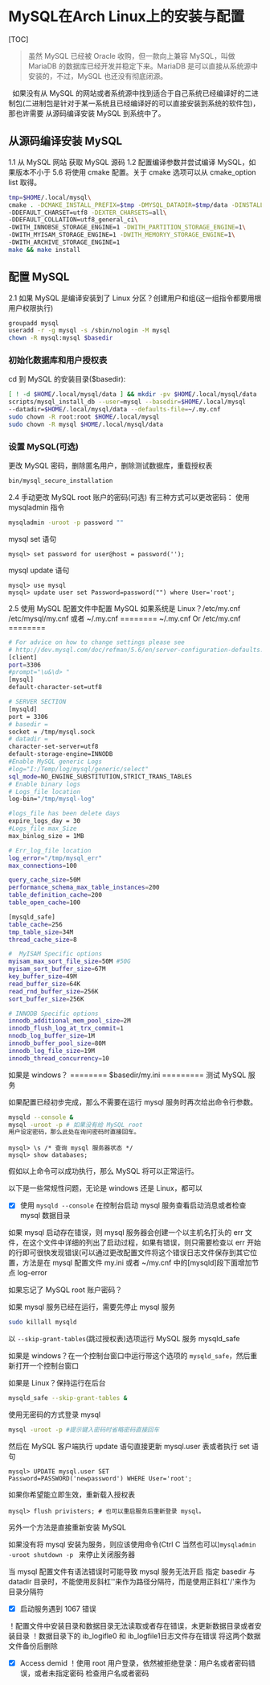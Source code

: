 # MySQL在Arch Linux上的安装与配置
[TOC]

>虽然 MySQL 已经被 Oracle 收购，但一款向上兼容 MySQL，叫做 MariaDB 的数据库已经开发并稳定下来。MariaDB 是可以直接从系统源中安装的，不过，MySQL 也还没有彻底闭源。

 &nbsp;&nbsp;如果没有从 MySQL 的网站或者系统源中找到适合于自己系统已经编译好的二进制包(二进制包是针对于某一系统且已经编译好的可以直接安装到系统的软件包)，那也许需要 从源码编译安装 MySQL 到系统中了。

## 从源码编译安装 MySQL
1.1 从 MySQL 网站 获取 MySQL 源码
1.2 配置编译参数并尝试编译 MySQL，如果版本不小于 5.6 将使用 cmake 配置。关于 cmake 选项可以从 cmake_option list 取得。

```Bash
tmp=$HOME/.local/mysql\
cmake . -DCMAKE_INSTALL_PREFIX=$tmp -DMYSQL_DATADIR=$tmp/data -DINSTALL_BINDIR=$HOME/bin\
-DDEFAULT_CHARSET=utf8 -DEXTER_CHARSETS=all\
-DDEFAULT_COLLATION=utf8_general_ci\
-DWITH_INNOBSE_STORAGE_ENGINE=1 -DWITH_PARTITION_STORAGE_ENGINE=1\
-DWITH_MYISAM_STORAGE_ENGINE=1 -DWITH_MEMORYY_STORAGE_ENGINE=1\
-DWITH_ARCHIVE_STORAGE_ENGINE=1
make && make install
```

## 配置 MySQL
 2.1 如果 MySQL 是编译安装到了 Linux 分区？创建用户和组(这一组指令都要用根用户权限执行)

```Bash
groupadd mysql
useradd -r -g mysql -s /sbin/nologin -M mysql
chown -R mysql:mysql $basedir
```

### 初始化数据库和用户授权表

cd 到 MySQL 的安装目录($basedir):
```Bash
[ ! -d $HOME/.local/mysql/data ] && mkdir -pv $HOME/.local/mysql/data
scripts/mysql_install_db --user=mysql --basedir=$HOME/.local/mysql
--datadir=$HOME/.local/mysql/data --defaults-file=~/.my.cnf
sudo chown -R root:root $HOME/.local/mysql
sudo chown -R mysql $HOME/.local/mysql/data
```

### 设置 MySQL(可选)
更改 MySQL 密码，删除匿名用户，删除测试数据库，重载授权表
```Bash
bin/mysql_secure_installation
```

2.4 手动更改 MySQL root 账户的密码(可选)
有三种方式可以更改密码：
使用mysqladmin 指令

```Bash
mysqladmin -uroot -p password ""
```

mysql set 语句
```mysql
mysql> set password for user@host = password('');
```

mysql update 语句
```mysql
mysql> use mysql
mysql> update user set Password=password("") where User='root';
```

2.5 使用 MySQL 配置文件中配置 MySQL
如果系统是 Linux？/etc/my.cnf /etc/mysql/my.cnf 或者 ~/.my.cnf
======== ~/.my.cnf Or /etc/my.cnf ========

```Bash
# For advice on how to change settings please see
# http://dev.mysql.com/doc/refman/5.6/en/server-configuration-defaults.html
[client]
port=3306
#prompt="\u&\d> "
[mysql]
default-character-set=utf8

# SERVER SECTION
[mysqld]
port = 3306
# basedir = 
socket = /tmp/mysql.sock
# datadir =  
character-set-server=utf8
default-storage-engine=INNODB
#Enable MySQL generic Logs
#log="I:/Temp/log/mysql/generic/select"
sql_mode=NO_ENGINE_SUBSTITUTION,STRICT_TRANS_TABLES 
# Enable binary logs
# Logs_file location
log-bin="/tmp/mysql-log"

#logs_file has been delete days
expire_logs_day = 30
#Logs_file max_Size
max_binlog_size = 1MB

# Err_log_file location
log_error="/tmp/mysql_err"
max_connections=100

query_cache_size=50M
performance_schema_max_table_instances=200
table_definition_cache=200
table_open_cache=100

[mysqld_safe]
table_cache=256
tmp_table_size=34M
thread_cache_size=8

#  MyISAM Specific options
myisam_max_sort_file_size=50M #50G
myisam_sort_buffer_size=67M
key_buffer_size=49M
read_buffer_size=64K
read_rnd_buffer_size=256K
sort_buffer_size=256K

# INNODB Specific options  
innodb_additional_mem_pool_size=2M
innodb_flush_log_at_trx_commit=1
nnodb_log_buffer_size=1M
innodb_buffer_pool_size=80M
innodb_log_file_size=19M
innodb_thread_concurrency=10
```

如果是 windows？
======== $basedir/my.ini =========
测试 MySQL 服务

如果配置已经初步完成，那么不需要在运行 mysql 服务时再次给出命令行参数。

```Bash
mysqld --console & 
mysql -uroot -p # 如果没有给 MySQL root
用户设定密码，那么此处在询问密码时直接回车。
```

```mysql
mysql> \s /* 查询 mysql 服务器状态 */
mysql> show databases;
```

假如以上命令可以成功执行，那么 MySQL 将可以正常运行。

以下是一些常规性问题，无论是 windows 还是 Linux，都可以

- [x] 使用 ```mysqld --console``` 在控制台启动 mysql 服务查看启动消息或者检查 mysql 数据目录
 
如果 mysql 启动存在错误，则 mysql 服务器会创建一个以主机名打头的 err 文件，在这个文件中详细的列出了启动过程，如果有错误，则只需要检查以 err 开始的行即可很快发现错误(可以通过更改配置文件将这个错误日志文件保存到其它位置，方法是在 mysql 配置文件 my.ini 或者 ~/my.cnf 中的[mysqld]段下面增加节点 log-error

如果忘记了 MySQL root 账户密码？

如果 mysql 服务已经在运行，需要先停止 mysql 服务
```Bash
sudo killall mysqld
```

以 ```--skip-grant-tables```(跳过授权表)选项运行 MySQL 服务 mysqld_safe

如果是 windows？在一个控制台窗口中运行带这个选项的 ```mysqld_safe```，然后重新打开一个控制台窗口

如果是 Linux？保持运行在后台
```Bash
mysqld_safe --skip-grant-tables &
```

使用无密码的方式登录 mysql
```Bash
mysql -uroot -p #提示键入密码时省略密码直接回车
```

然后在 MySQL 客户端执行 update 语句直接更新 mysql.user 表或者执行 set 语句
```mysql
mysql> UPDATE mysql.user SET
Password=PASSWORD('newpassword') WHERE User='root';
```

如果你希望能立即生效，重新载入授权表
```mysql
mysql> flush privisters; # 也可以重启服务后重新登录 mysql。
```

另外一个方法是直接重新安装 MySQL

如果没有将 mysql 安装为服务，则应该使用命令(Ctrl C 当然也可以)```mysqladmin -uroot shutdown -p ``` 来停止关闭服务器

当 mysql 配置文件有语法错误时可能导致 mysql 服务无法开启
指定 basedir 与 datadir 目录时，不能使用反斜杠'\'来作为路径分隔符，而是使用正斜杠'/'来作为目录分隔符

- [x] 启动服务遇到 1067 错误

！配置文件中安装目录和数据目录无法读取或者存在错误，未更新数据目录或者安装目录
！数据目录下的 ib_logifle0 和 ib_logfile1日志文件存在错误
将这两个数据文件备份后删除

- [x] Access demid
！使用 root 用户登录，依然被拒绝登录：用户名或者密码错误，或者未指定密码
检查用户名或者密码


